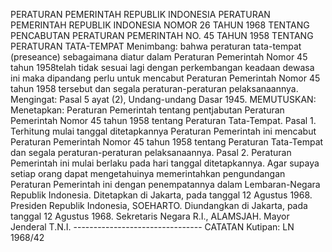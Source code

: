  PERATURAN PEMERINTAH REPUBLIK INDONESIA PERATURAN PEMERINTAH REPUBLIK INDONESIA NOMOR 26 TAHUN 1968 TENTANG PENCABUTAN PERATURAN PEMERINTAH NO. 45 TAHUN 1958 TENTANG PERATURAN TATA-TEMPAT
Menimbang:
 bahwa peraturan tata-tempat (preseance) sebagaimana diatur dalam Peraturan Pemerintah Nomor 45 tahun 1958telah tidak sesuai lagi dengan perkembangan keadaan dewasa ini maka dipandang perlu untuk mencabut Peraturan Pemerintah Nomor 45 tahun 1958 tersebut dan segala peraturan-peraturan pelaksanaannya. Mengingat: Pasal 5 ayat (2), Undang-undang Dasar 1945.
MEMUTUSKAN:
 Menetapkan: Peraturan Pemerintah tentang pentjabutan Peraturan Pemerintah Nomor 45 tahun 1958 tentang Peraturan Tata-Tempat. Pasal 1. Terhitung mulai tanggal ditetapkannya Peraturan Pemerintah ini mencabut Peraturan Pemerintah Nomor 45 tahun 1958 tentang Peraturan Tata-Tempat dan segala peraturan-peraturan pelaksanaannya. Pasal 2. Peraturan Pemerintah ini mulai berlaku pada hari tanggal ditetapkannya. Agar supaya setiap orang dapat mengetahuinya memerintahkan pengundangan Peraturan Pemerintah ini dengan penempatannya dalam Lembaran-Negara Republik Indonesia. Ditetapkan di Jakarta, pada tanggal 12 Agustus 1968. Presiden Republik Indonesia, SOEHARTO. Diundangkan di Jakarta, pada tanggal 12 Agustus 1968. Sekretaris Negara R.I., ALAMSJAH. Mayor Jenderal T.N.I. -------------------------------- CATATAN Kutipan: LN 1968/42